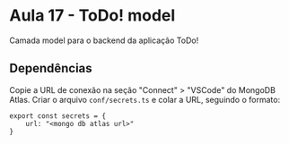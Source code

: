 # Aula 17 - ToDo! model

Camada model para o backend da aplicação ToDo! 

## Dependências

Copie a URL de conexão na seção "Connect" > "VSCode" do MongoDB Atlas. Criar o arquivo `conf/secrets.ts` e colar a URL, seguindo o formato:

```
export const secrets = {
    url: "<mongo db atlas url>"
}
```
